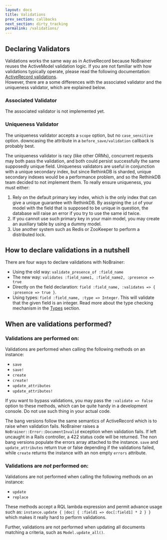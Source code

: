 ```yaml
---
layout: docs
title: Validations
prev_section: callbacks
next_section: dirty_tracking
permalink: /validations/
---
```


## Declaring Validators

Validations works the same way as in ActiveRecord because NoBrainer reuses the
ActiveModel validation logic. If you are not familiar with how validations
typically operate, please read the following documentation:
[ActiveRecord validations](http://edgeguides.rubyonrails.org/active_record_validations.html).  
However, there are a some differences with the
associated validator and the uniqueness validator, which are explained below.

### Associated Validator

The associated validator is not implemented yet.

### Uniqueness Validator

The uniqueness validator accepts a `scope` option, but no `case_sensitive`
option. downcasing the attribute in a `before_save/validation` callback is probably best.

The uniqueness validator is racy (like other ORMs), concurrent requests may both
pass the validation, and both could persist successfully the same supposedly
unique field.
Uniqueness validators are useful in conjunction with a unique secondary index,
but since RethinkDB is sharded, unique secondary indexes would be a performance
problem, and so the RethinkDB team decided to not implement them.
To really ensure uniqueness, you must either:

1. Rely on the default primary key index, which is the only index that can give
   a unique guarantee with RethinkDB. By assigning the `id` of your model with
   the field that is supposed to be unique in question, the database will raise
   an error if you try to use the same id twice.
2. If you cannot use such primary key in your main model, you may create an
   auxiliary table by using a dummy model.
3. Use another system such as Redis or ZooKeeper to perform a distributed lock.

## How to declare validations in a nutshell

There are four ways to declare validations with NoBrainer:

* Using the old way: `validate_presence_of :field_name`
* The new way: `validates :field_name1, :field_name2, :presence => true`
* Directly on the field declaration: `field :field_name, :validates => { :presence => true }`.
* Using types: `field :field_name, :type => Integer`. This will validate that the
  given field is an integer. Read more about the type checking mechanism in the
  [Types](/docs/types) section.

## When are validations performed?

### Validations are performed on:

Validations are performed when calling the following methods on an instance:
* `save`
* `save!`
* `create`
* `create!`
* `update_attributes`
* `update_attributes!`

If you want to bypass validations, you may pass the `:validate => false` option
to these methods, which can be quite handy in a development console. Do not use
such thing in your actual code.

The bang versions follow the same semantics of ActiveRecord which is to raise
when validation fails. NoBrainer raises a `NoBrainer::Error::DocumentInvalid`
exception when validation fails. If left uncaught in a Rails controller, a 422
status code will be returned.
The non bang versions populate the errors array attached to the instance.
`save` and `update_attributes` return true or false depending if the validations
failed, while `create` returns the instance with an non empty `errors`
attribute.

### Validations are *not* performed on:

Validations are not performed when calling the following methods on an instance:
* `update`
* `replace`

These methods accept a RQL lambda expression and permit advance usage such as:
`instance.update { |doc| { :field1 => doc[:field1] * 2 } }` which makes it
really hard to perform validations.

Further, validations are not performed when updating all documents matching a
criteria, such as `Model.update_all()`.
